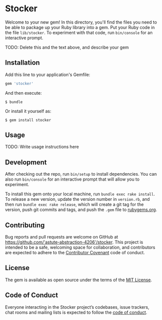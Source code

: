 # Stocker

Welcome to your new gem! In this directory, you'll find the files you need to be able to package up your Ruby library into a gem. Put your Ruby code in the file `lib/stocker`. To experiment with that code, run `bin/console` for an interactive prompt.

TODO: Delete this and the text above, and describe your gem

## Installation

Add this line to your application's Gemfile:

```ruby
gem 'stocker'
```

And then execute:

    $ bundle

Or install it yourself as:

    $ gem install stocker

## Usage

TODO: Write usage instructions here

## Development

After checking out the repo, run `bin/setup` to install dependencies. You can also run `bin/console` for an interactive prompt that will allow you to experiment.

To install this gem onto your local machine, run `bundle exec rake install`. To release a new version, update the version number in `version.rb`, and then run `bundle exec rake release`, which will create a git tag for the version, push git commits and tags, and push the `.gem` file to [rubygems.org](https://rubygems.org).

## Contributing

Bug reports and pull requests are welcome on GitHub at https://github.com/'astute-abstraction-4206'/stocker. This project is intended to be a safe, welcoming space for collaboration, and contributors are expected to adhere to the [Contributor Covenant](http://contributor-covenant.org) code of conduct.

## License

The gem is available as open source under the terms of the [MIT License](https://opensource.org/licenses/MIT).

## Code of Conduct

Everyone interacting in the Stocker project’s codebases, issue trackers, chat rooms and mailing lists is expected to follow the [code of conduct](https://github.com/'astute-abstraction-4206'/stocker/blob/master/CODE_OF_CONDUCT.md).
